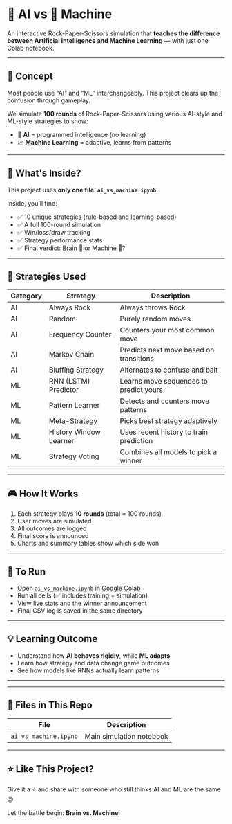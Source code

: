 # 🧠 AI vs 🤖 Machine

An interactive Rock-Paper-Scissors simulation that **teaches the difference between Artificial Intelligence and Machine Learning** — with just one Colab notebook.

---

## 🎯 Concept

Most people use “AI” and “ML” interchangeably. This project clears up the confusion through gameplay.

We simulate **100 rounds** of Rock-Paper-Scissors using various AI-style and ML-style strategies to show:

- 🤖 **AI** = programmed intelligence (no learning)
- 📈 **Machine Learning** = adaptive, learns from patterns

---

## 🧪 What's Inside?

This project uses **only one file: `ai_vs_machine.ipynb`**

Inside, you’ll find:

- ✅ 10 unique strategies (rule-based and learning-based)
- ✅ A full 100-round simulation
- ✅ Win/loss/draw tracking
- ✅ Strategy performance stats
- ✅ Final verdict: Brain 🧠 or Machine 🤖?

---

## 🤖 Strategies Used

| Category | Strategy             | Description                              |
|----------|----------------------|------------------------------------------|
| AI       | Always Rock          | Always throws Rock                       |
| AI       | Random               | Purely random moves                      |
| AI       | Frequency Counter    | Counters your most common move           |
| AI       | Markov Chain         | Predicts next move based on transitions  |
| AI       | Bluffing Strategy    | Alternates to confuse and bait           |
| ML       | RNN (LSTM) Predictor | Learns move sequences to predict yours   |
| ML       | Pattern Learner      | Detects and counters move patterns       |
| ML       | Meta-Strategy        | Picks best strategy adaptively           |
| ML       | History Window Learner | Uses recent history to train prediction|
| ML       | Strategy Voting      | Combines all models to pick a winner     |

---

## 🎮 How It Works

1. Each strategy plays **10 rounds** (total = 100 rounds)
2. User moves are simulated
3. All outcomes are logged
4. Final score is announced
5. Charts and summary tables show which side won

---

## 🚀 To Run

- Open [`ai_vs_machine.ipynb`](./ai_vs_machine.ipynb) in [Google Colab](https://colab.research.google.com/)
- Run all cells (✅ includes training + simulation)
- View live stats and the winner announcement
- Final CSV log is saved in the same directory

---

## 💡 Learning Outcome

- Understand how **AI behaves rigidly**, while **ML adapts**
- Learn how strategy and data change game outcomes
- See how models like RNNs actually learn patterns

---


---

## 📁 Files in This Repo

| File                | Description                         |
|---------------------|-------------------------------------|
| `ai_vs_machine.ipynb` | Main simulation notebook           |


---

## ⭐️ Like This Project?

Give it a ⭐️ and share with someone who still thinks AI and ML are the same 😉

Let the battle begin: **Brain vs. Machine**!
